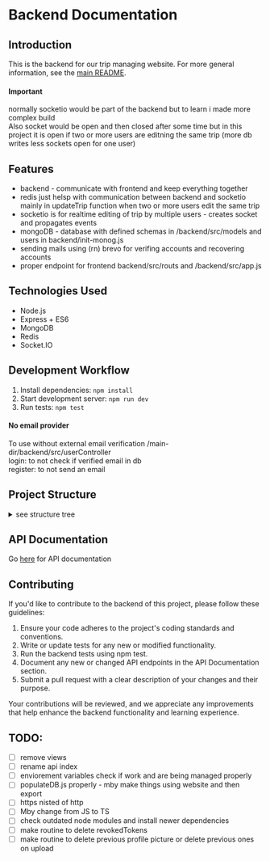# Backend Documentation

## Introduction

This is the backend for our trip managing website. For more general information, see the [main README](../README.md).

#### Important
normally socketio would be part of the backend but to learn i made more complex build  
Also socket would be open and then closed after some time but in this project it is open if two or more users are editning the same trip (more db writes less sockets open for one user)

## Features
 - backend - communicate with frontend and keep everything together
 - redis just helsp with communication between backend and socketio mainly in updateTrip function when two or more users edit the same trip
 - socketio is for realtime editing of trip by multiple users - creates socket and propagates events
 - mongoDB - database with defined schemas in /backend/src/models and users in backend/init-monog.js
 - sending mails using (rn) brevo for verifing accounts and recovering accounts
 - proper endpoint for frontend backend/src/routs and /backend/src/app.js


## Technologies Used

- Node.js
- Express + ES6
- MongoDB
- Redis
- Socket.IO

## Development Workflow

1. Install dependencies: `npm install`
2. Start development server: `npm run dev`
3. Run tests: `npm test`

#### No email provider
To use without external email verification
/main-dir/backend/src/userController  
login: to not check if verified email in db  
register: to not send an email  

## Project Structure

<details>
<summary>see structure tree</summary>

``` bash
my-fullstack-app/
├── backend/
│   ├── .env.development
│   ├── .env.production
│   ├── Dockerfile
│   ├── Dockerfile.socketio
│   ├── init-mongo.js
│   ├── nodemon.json
│   ├── package-lock.json
│   ├── package.json
│   ├── populateDB.js
│   ├── node_modules/
│   │   ├── ...
│   │   └── ...
│   ├── src/
│   │   ├── app.js
│   │   ├── server.js
│   │   ├── bin/
│   │   │   └── www.js.reference
│   │   ├── config/
│   │   │   ├── enviorement.js
│   │   │   └── databse.js
│   │   ├── controllers/
│   │   │   ├── tripController.js
│   │   │   └── userController.js
│   │   ├── middleware
│   │   │   ├── auth.js
│   │   │   └── upload.js
│   │   ├── models/
│   │   │   ├── RevokedToken.js
│   │   │   ├── Trip.js
│   │   │   └── User.js
│   │   ├── public/
│   │   │   ├── images/
│   │   │   ├── javascripts/
│   │   │   └── stylesheets/
│   │   │       └── style.css
│   │   ├── routes/
│   │   │   ├── api/
│   │   │   │   └── index.js.reference
│   │   │   ├── tripRouts.js
│   │   │   └── userRouts.js
│   │   ├── socketio/
│   │   │   └── socketServer.js
│   │   ├── utils/
│   │   │   ├── cleanupRevokedTokens.js
│   │   │   ├── generateInvitationCode.js
│   │   │   ├── sendEmail.js
│   │   │   └── tokenExtractor.js
│   │   └── views/ # discarded - to remove
│   │       ├── error.pug
│   │       ├── index.pug
│   │       └── layout.pug
│   └── uploads/
│       ├── ...
│       └── ...
├── frontend/
│   ├── Dockerfile
│   └── ...
├── docker-compose.yml
└── ...
```

### Key takes:
  - the main file is src/server.js as the main function of backend
  - all of the routes and settings are in app.js
  - init-mongodb creates users for database
  - Dockerfile.socketio and socketio/socketServer.js are all files needed for socket 
  - the main models: RevokedToken, User and Trip
  - uploads has profile pictures of users
  - databse.js has all logic to connect to the database
  - Dockerfile has thre stages - main stage, development stage, production stage the secend and third are just coping from main builder stage
  - middleware/auth for all things that user needs to be authenticate before
  - controllers are the important functions that do all of the logic behind the api calls from frontend
  - nodemon.json just to track changes during development
  - volume for mongodb data and uploads (not deleted when deleting containers but mounted directly from project tree)
</details>

## API Documentation

Go [here](API_documentation.md) for API documentation

## Contributing

If you'd like to contribute to the backend of this project, please follow these guidelines:

1. Ensure your code adheres to the project's coding standards and conventions.
2. Write or update tests for any new or modified functionality.
3. Run the backend tests using npm test.
4. Document any new or changed API endpoints in the API Documentation section.
5. Submit a pull request with a clear description of your changes and their purpose.

Your contributions will be reviewed, and we appreciate any improvements that help enhance the backend functionality and learning experience.

## TODO:
- [ ] remove views
- [ ] rename api index
- [ ] enviorement variables check if work and are being managed properly
- [ ] populateDB.js properly - mby make things using website and then export
- [ ] https nisted of http
- [ ] Mby change from JS to TS
- [ ] check outdated node modules and install newer dependencies
- [ ] make routine to delete revokedTokens
- [ ] make routine to delete previous profile picture or delete previous ones on upload